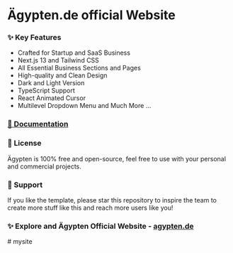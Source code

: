 # Ägypten.de official Website 


### ✨ Key Features
- Crafted for Startup and SaaS Business
- Next.js 13 and Tailwind CSS
- All Essential Business Sections and Pages
- High-quality and Clean Design
- Dark and Light Version
- TypeScript Support
- React Animated Cursor
- Multilevel Dropdown Menu
and Much More ...

### [🔌 Documentation](https://nextjstemplates.com/docs)

### 📄 License
Ägypten is 100% free and open-source, feel free to use with your personal and commercial projects.

### 💜 Support
If you like the template, please star this repository to inspire the team to create more stuff like this and reach more users like you!

### ✨ Explore and Ägypten Official Website - [agypten.de](https://agypten.de)
#   m y s i t e  
 